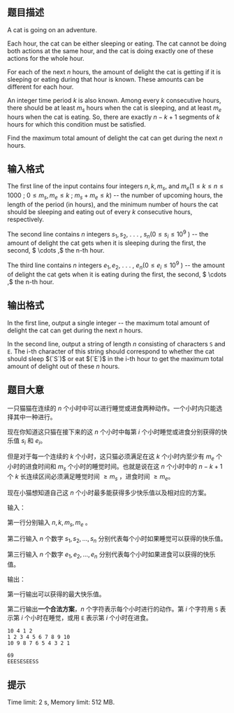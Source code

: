 ## 题目描述


A cat is going on an adventure.

Each hour, the cat can be either sleeping or eating. The cat cannot be doing both actions at the same hour, and the cat is doing exactly one of these actions for the whole hour.

For each of the next $n$ hours, the amount of delight the cat is getting if it is sleeping or eating during that hour is known. These amounts can be different for each hour.

An integer time period $k$ is also known. Among every $k$ consecutive hours, there should be at least $m_{s}$ hours when the cat is sleeping, and at least $m_{e}$ hours when the cat is eating. So, there are exactly $n − k + 1$ segments of $k$ hours for which this condition must be satisfied.

Find the maximum total amount of delight the cat can get during the next $n$ hours.



## 输入格式


The first line of the input contains four integers $n , k , m_{s},$ and $m_{e} (1 \le k \le n \le 1000$ ; $0 \le m_{s}, m_{e} \le k$ ; $m_{s} + m_{e} \le k)$ -- the number of upcoming hours, the length of the period (in hours), and the minimum number of hours the cat should be sleeping and eating out of every $k$ consecutive hours, respectively.

The second line contains $n$ integers $s_{1}, s_{2},$ . . . , $s_{n} (0 \le s_{i } \le 10^{9}$ ) -- the amount of delight the cat gets when it is sleeping during the first, the second, $ \cdots ,$ the n-th hour.

The third line contains $n$ integers $e_{1}, e_{2},$ . . . , $e_{n} (0 \le e_{i} \le 10^{9}$ ) -- the amount of delight the cat gets when it is eating during the first, the second, $ \cdots ,$ the n-th hour.



## 输出格式


In the first line, output a single integer -- the maximum total amount of delight the cat can get during the next $n$ hours.

In the second line, output a string of length $n$ consisting of characters `S` and `E`. The i-th character of this string should correspond to whether the cat should sleep $(`S`)$ or eat $(`E`)$ in the i-th hour to get the maximum total amount of delight out of these $n$ hours.



## 题目大意
一只猫猫在连续的 $n$ 个小时中可以进行睡觉或进食两种动作。一个小时内只能选择其中一种进行。

现在你知道这只猫在接下来的这 $n$ 个小时中每第 $i$ 个小时睡觉或进食分别获得的快乐值 $s_i$ 和 $e_i$。

但是对于每一个连续的 $k$ 个小时，这只猫必须满足在这 $k$ 个小时内至少有 $m_e$ 个小时的进食时间和 $m_s$ 个小时的睡觉时间。也就是说在这 $n$ 个小时中的 $n-k+1$ 个 $k$ 长连续区间必须满足睡觉时间 $\geq m_s$ ，进食时间 $\geq m_e$。

现在小猫想知道自己这 $n$ 个小时最多能获得多少快乐值以及相对应的方案。

输入：

第一行分别输入 $n,k,m_s,m_e$ 。

第二行输入 $n$ 个数字 $s_1,s_2,\dots, s_n$ 分别代表每个小时如果睡觉可以获得的快乐值。

第三行输入 $n$ 个数字 $e_1,e_2,\dots,e_n$ 分别代表每个小时如果进食可以获得的快乐值。

输出：

第一行输出可以获得的最大快乐值。

第二行输出**一个合法方案**，$n$ 个字符表示每个小时进行的动作。第 $i$ 个字符用 `S` 表示第 $i$ 个小时在睡觉，或用 `E` 表示第 $i$ 个小时在进食。

```input1
10 4 1 2
1 2 3 4 5 6 7 8 9 10
10 9 8 7 6 5 4 3 2 1

```

```output1
69
EEESESEESS

```

## 提示
Time limit: 2 s, Memory limit: 512 MB. 



